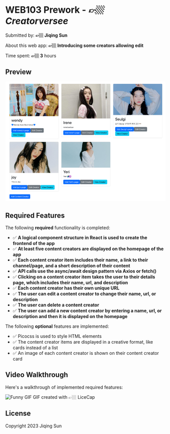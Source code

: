 # WEB103 Prework - *👉🏼 Creatorversee*

Submitted by: **👉🏼 Jiqing Sun**

About this web app: **👉🏼 Introducing some creators allowing edit**

Time spent: **👉🏼 3** hours

## Preview
![](img.png)
## Required Features

The following **required** functionality is completed:

<!-- 👉🏿👉🏿👉🏿 Make sure to check off completed functionality below -->
- ✅ **A logical component structure in React is used to create the frontend of the app**
- ✅ **At least five content creators are displayed on the homepage of the app**
- ✅ **Each content creator item includes their name, a link to their channel/page, and a short description of their content**
- ✅ **API calls use the async/await design pattern via Axios or fetch()**
- ✅ **Clicking on a content creator item takes the user to their details page, which includes their name, url, and description**
- ✅ **Each content creator has their own unique URL**
- ✅ **The user can edit a content creator to change their name, url, or description**
- ✅ **The user can delete a content creator**
- ✅ **The user can add a new content creator by entering a name, url, or description and then it is displayed on the homepage**

The following **optional** features are implemented:

- ✅ Picocss is used to style HTML elements
- ✅ The content creator items are displayed in a creative format, like cards instead of a list
- ✅ An image of each content creator is shown on their content creator card


## Video Walkthrough

Here's a walkthrough of implemented required features:

![Funny GIF]([https://img.imgtu.org/i/2023/06/25/6498288b0b34a.gif](https://s3.ifanr.com/wp-content/uploads/2021/09/gif1.gif))
GIF created with  👉🏼 LiceCap


## License

Copyright 2023 Jiqing Sun

